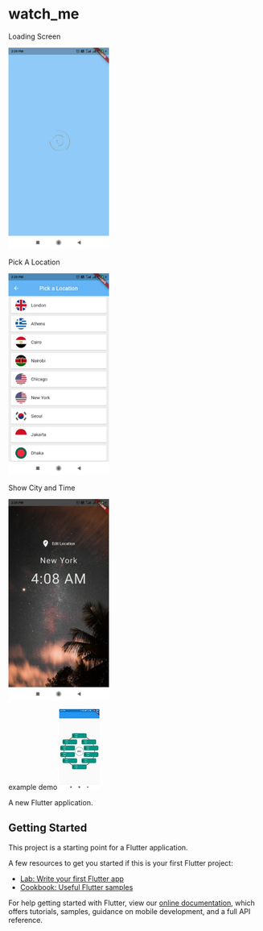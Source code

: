 # watch_me

Loading Screen

<img src="https://github.com/Bhismydv/watch_me/blob/main/loading.jpeg" width="200" title="hover text">

Pick A Location

<img src="https://github.com/Bhismydv/watch_me/blob/main/location.jpeg" width="200" title="hover text">

Show City and Time

<img src="https://github.com/Bhismydv/watch_me/blob/main/mainscreen.jpeg" width="200" title="hover text">

example demo
<img src="https://github.com/Bhismydv/watch_me/blob/main/WhatsApp%20Image%202023-01-21%20at%208.24.33%20PM.jpeg">

A new Flutter application.

## Getting Started

This project is a starting point for a Flutter application.

A few resources to get you started if this is your first Flutter project:

- [Lab: Write your first Flutter app](https://flutter.dev/docs/get-started/codelab)
- [Cookbook: Useful Flutter samples](https://flutter.dev/docs/cookbook)

For help getting started with Flutter, view our
[online documentation](https://flutter.dev/docs), which offers tutorials,
samples, guidance on mobile development, and a full API reference.
